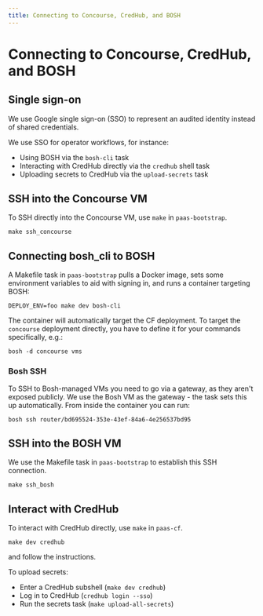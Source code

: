 ```yaml
---
title: Connecting to Concourse, CredHub, and BOSH
---
```


# Connecting to Concourse, CredHub, and BOSH

## Single sign-on

We use Google single sign-on (SSO)
to represent an audited identity instead of shared credentials.

We use SSO for operator workflows, for instance:

- Using BOSH via the `bosh-cli` task
- Interacting with CredHub directly via the `credhub` shell task
- Uploading secrets to CredHub via the `upload-secrets` task

## SSH into the Concourse VM

To SSH directly into the Concourse VM, use `make` in `paas-bootstrap`.

```
make ssh_concourse
```

## Connecting bosh_cli to BOSH

<a id="connecting-bosh_cli-to-bosh"></a>

A Makefile task in `paas-bootstrap` pulls a Docker image,
sets some environment variables to aid with signing in,
and runs a container targeting BOSH:

```
DEPLOY_ENV=foo make dev bosh-cli
```

The container will automatically target the CF deployment.
To target the `concourse` deployment directly,
you have to define it for your commands specifically, e.g.:

```
bosh -d concourse vms
```

### Bosh SSH

To SSH to Bosh-managed VMs you need to go via a gateway, as they aren't exposed publicly.
We use the Bosh VM as the gateway - the task sets this up automatically.
From inside the container you can run:

```
bosh ssh router/bd695524-353e-43ef-84a6-4e256537bd95
```

## SSH into the BOSH VM

We use the Makefile task in `paas-bootstrap` to establish this SSH connection.

```
make ssh_bosh
```

## Interact with CredHub

To interact with CredHub directly, use `make` in `paas-cf`.

```
make dev credhub
```

and follow the instructions.

To upload secrets:

- Enter a CredHub subshell (`make dev credhub`)
- Log in to CredHub (`credhub login --sso`)
- Run the secrets task (`make upload-all-secrets`)
